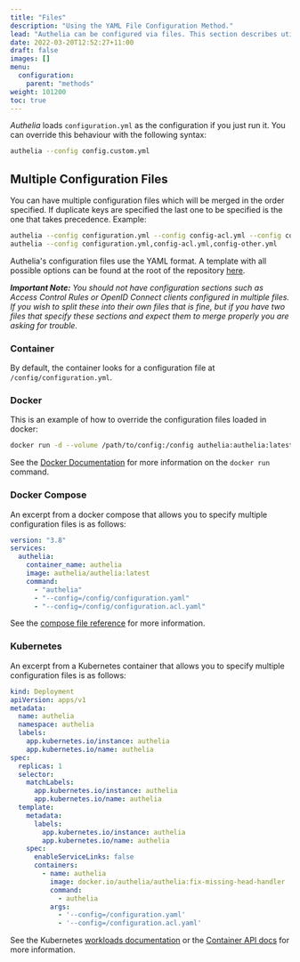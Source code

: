 ```yaml
---
title: "Files"
description: "Using the YAML File Configuration Method."
lead: "Authelia can be configured via files. This section describes utilizing this method."
date: 2022-03-20T12:52:27+11:00
draft: false
images: []
menu:
  configuration:
    parent: "methods"
weight: 101200
toc: true
---
```


*Authelia* loads `configuration.yml` as the configuration if you just run it. You can override this behaviour with the
following syntax:

```bash
authelia --config config.custom.yml
```

## Multiple Configuration Files

You can have multiple configuration files which will be merged in the order specified. If duplicate keys are specified
the last one to be specified is the one that takes precedence. Example:

```bash
authelia --config configuration.yml --config config-acl.yml --config config-other.yml
authelia --config configuration.yml,config-acl.yml,config-other.yml
```

Authelia's configuration files use the YAML format. A template with all possible options can be found at the root of the
repository [here](https://github.com/authelia/authelia/blob/master/config.template.yml).

*__Important Note:__ You should not have configuration sections such as Access Control Rules or OpenID Connect clients
configured in multiple files. If you wish to split these into their own files that is fine, but if you have two files that
specify these sections and expect them to merge properly you are asking for trouble.*

### Container

By default, the container looks for a configuration file at `/config/configuration.yml`.

### Docker

This is an example of how to override the configuration files loaded in docker:

```bash
docker run -d --volume /path/to/config:/config authelia:authelia:latest authelia --config=/config/configuration.yaml --config=/config/configuration.acl.yaml
```

See the [Docker Documentation](https://docs.docker.com/engine/reference/commandline/run/) for more information on the
`docker run` command.

### Docker Compose

An excerpt from a docker compose that allows you to specify multiple configuration files is as follows:

```yaml
version: "3.8"
services:
  authelia:
    container_name: authelia
    image: authelia/authelia:latest
    command:
      - "authelia"
      - "--config=/config/configuration.yaml"
      - "--config=/config/configuration.acl.yaml"

```

See the [compose file reference](https://docs.docker.com/compose/compose-file/compose-file-v3/#command) for more
information.

### Kubernetes

An excerpt from a Kubernetes container that allows you to specify multiple configuration files is as follows:

```yaml
kind: Deployment
apiVersion: apps/v1
metadata:
  name: authelia
  namespace: authelia
  labels:
    app.kubernetes.io/instance: authelia
    app.kubernetes.io/name: authelia
spec:
  replicas: 1
  selector:
    matchLabels:
      app.kubernetes.io/instance: authelia
      app.kubernetes.io/name: authelia
  template:
    metadata:
      labels:
        app.kubernetes.io/instance: authelia
        app.kubernetes.io/name: authelia
    spec:
      enableServiceLinks: false
      containers:
        - name: authelia
          image: docker.io/authelia/authelia:fix-missing-head-handler
          command:
            - authelia
          args:
            - '--config=/configuration.yaml'
            - '--config=/configuration.acl.yaml'
```

See the Kubernetes [workloads documentation](https://kubernetes.io/docs/concepts/workloads/pods/#pod-templates) or the
[Container API docs](https://kubernetes.io/docs/reference/generated/kubernetes-api/v1.23/#container-v1-core) for more
information.
